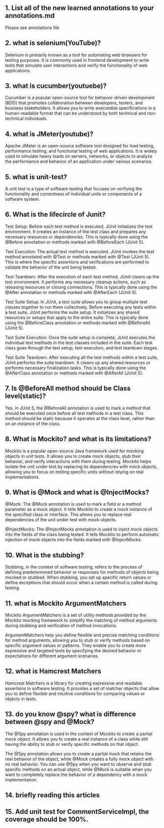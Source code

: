 ## 1. List all of the new learned annotations to your annotations.md
Please see annotations file

## 2. what is selenium(YouTube)?
Selenium is primarily known as a tool for automating web browsers for testing purposes. It is commonly used in frontend development to write tests that simulate user interactions and verify the functionality of web applications.

## 3. what is cucumber(youtuebe)?
Cucumber is a popular open-source tool for behavior-driven development (BDD) that promotes collaboration between developers, testers, and business stakeholders. It allows you to write executable specifications in a human-readable format that can be understood by both technical and non-technical individuals.

## 4. what is JMeter(youtube)?
Apache JMeter is an open-source software tool designed for load testing, performance testing, and functional testing of web applications. It is widely used to simulate heavy loads on servers, networks, or objects to analyze the performance and behavior of an application under various scenarios.

## 5. what is unit-test?
A unit test is a type of software testing that focuses on verifying the functionality and correctness of individual units or components of a software system.

## 6. What is the lifecircle of Junit?
Test Setup: Before each test method is executed, JUnit initializes the test environment. It creates an instance of the test class and prepares any necessary resources or dependencies. This is typically done using the @Before annotation or methods marked with @BeforeEach (JUnit 5).

Test Execution: The actual test method is executed. JUnit invokes the test method annotated with @Test or methods marked with @Test (JUnit 5). This is where the specific assertions and verifications are performed to validate the behavior of the unit being tested.

Test Teardown: After the execution of each test method, JUnit cleans up the test environment. It performs any necessary cleanup actions, such as releasing resources or closing connections. This is typically done using the @After annotation or methods marked with @AfterEach (JUnit 5).

Test Suite Setup: In JUnit, a test suite allows you to group multiple test classes together to run them collectively. Before executing any tests within a test suite, JUnit performs the suite setup. It initializes any shared resources or setups that apply to the entire suite. This is typically done using the @BeforeClass annotation or methods marked with @BeforeAll (JUnit 5).

Test Suite Execution: Once the suite setup is complete, JUnit executes the individual test methods in the test classes included in the suite. Each test class goes through the test setup, test execution, and test teardown stages.

Test Suite Teardown: After executing all the test methods within a test suite, JUnit performs the suite teardown. It cleans up any shared resources or performs necessary finalization tasks. This is typically done using the @AfterClass annotation or methods marked with @AfterAll (JUnit 5).

## 7. Is @BeforeAll method should be Class level(static)?
Yes, in JUnit 5, the @BeforeAll annotation is used to mark a method that should be executed once before all test methods in a test class. This method should be static because it operates at the class level, rather than on an instance of the class.

## 8. What is Mockito? and what is its limitations?
Mockito is a popular open-source Java framework used for mocking objects in unit tests. It allows you to create mock objects, stub their behavior, and verify interactions with them during testing. Mockito helps isolate the unit under test by replacing its dependencies with mock objects, allowing you to focus on testing specific units without relying on real implementations.

## 9. What is @Mock and what is @InjectMocks?
@Mock: The @Mock annotation is used to mark a field or a method parameter as a mock object. It tells Mockito to create a mock instance of the specified class or interface. This allows you to replace real dependencies of the unit under test with mock objects.

@InjectMocks: The @InjectMocks annotation is used to inject mock objects into the fields of the class being tested. It tells Mockito to perform automatic injection of mock objects into the fields marked with @InjectMocks.

## 10. What is the stubbing?
Stubbing, in the context of software testing, refers to the process of defining predetermined behavior or responses for methods of objects being mocked or stubbed. When stubbing, you set up specific return values or define exceptions that should occur when a certain method is called during testing.

## 11. what is Mockito ArgumentMatchers

Mockito ArgumentMatchers is a set of utility methods provided by the Mockito mocking framework to simplify the matching of method arguments during stubbing and verification of method invocations.

ArgumentMatchers help you define flexible and precise matching conditions for method arguments, allowing you to stub or verify methods based on specific argument values or patterns. They enable you to create more expressive and targeted tests by specifying the desired behavior or expectations for different argument scenarios.

## 12. what is Hamcrest Matchers
Hamcrest Matchers is a library for creating expressive and readable assertions in software testing. It provides a set of matcher objects that allow you to define flexible and intuitive conditions for comparing values or objects in tests.


## 13. do you know @spy? what is difference between @spy and @Mock?
The @Spy annotation is used in the context of Mockito to create a partial mock object. It allows you to create a real instance of a class while still having the ability to stub or verify specific methods on that object.

The @Spy annotation allows you to create a partial mock that retains the real behavior of the object, while @Mock creates a fully mock object with no real behavior. You can use @Spy when you want to observe and stub specific methods on an actual object, while @Mock is suitable when you want to completely replace the behavior of a dependency with a mock implementation.

## 14. briefly reading this articles
## 15. Add unit test for CommentServiceImpl, the coverage should be 100%.